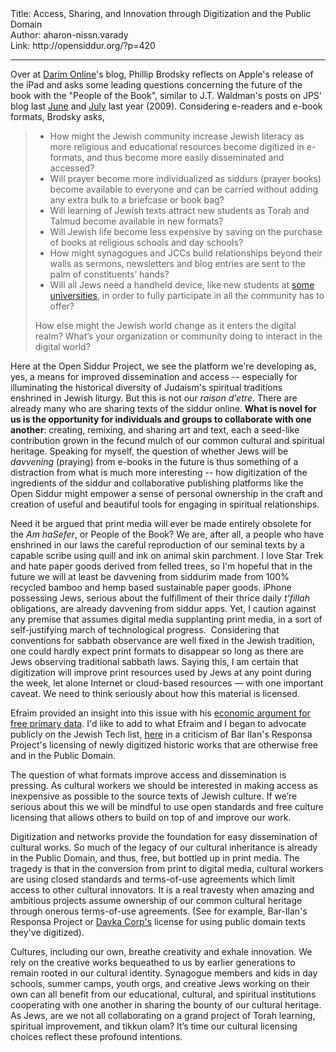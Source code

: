 <html>
<head></head>
<body>
Title: Access, Sharing, and Innovation through Digitization and the Public Domain<br />
Author: aharon-nissn.varady<br />
Link: http://opensiddur.org/?p=420
<p />
<hr />

Over at <a href="http://darimonline.org/2010/02/10-for-2010-3-people-of-the-e-book">Darim Online</a>'s blog, Phillip Brodsky reflects on Apple's release of the iPad and asks some leading questions concerning the future of the book with the "People of the Book", similar to J.T. Waldman's posts on JPS' blog last <a href="http://jpsblog.org/2009/06/the-book-vs-e-book-smackdown-are-you-ready-to-rumble/">June</a> and <a href="http://jpsblog.org/2009/07/traditional-book-vs-ebook-smackdown-round-two-ding">July</a> last year (2009). Considering e-readers and e-book formats, Brodsky asks,

<blockquote>
<ul>
    <li>How might the Jewish community increase Jewish literacy as more  religious and educational resources become digitized in e-formats, and  thus become more easily disseminated and accessed?</li>
    <li>Will prayer become more individualized as siddurs (prayer books)  become available to everyone and can be carried without adding any extra  bulk to a briefcase or book bag?</li>
    <li>Will learning of Jewish texts attract new students as Torah and  Talmud become available in new formats?</li>
    <li>Will Jewish life become less expensive by saving on the purchase of  books at religious schools and day schools?</li>
    <li>How might synagogues and JCCs build relationships beyond their walls  as sermons, newsletters and blog entries are sent to the palm of  constituents’ hands?</li>
    <li>Will all Jews need a handheld device, like new students at <a href="http://www.nytimes.com/2008/08/21/technology/21iphone.html">some universities</a>, in order to fully participate in  all the community has to offer?</li>
</ul>
How else might the Jewish world change as  it enters the digital realm? What’s your organization or community doing  to interact in the digital world?</blockquote>

Here at the Open Siddur Project, we see the platform we're developing as, yes, a means for improved dissemination and access -- especially for illuminating the historical diversity of Judaism's spiritual traditions enshrined in Jewish liturgy. But this is not our <em>raison d'etre</em>. There are already many who are sharing texts of the siddur online. <strong>What is novel for us is the opportunity for individuals and groups to collaborate with one another</strong>: creating, remixing, and sharing art and text, each a seed-like contribution grown in the fecund mulch of our common cultural and spiritual heritage. Speaking for myself, the question of whether Jews will be <em>davvening</em> (praying) from e-books in the future is thus something of a distraction from what is much more interesting -- how digitization of the ingredients of the siddur and collaborative publishing platforms like the Open Siddur might empower a sense of personal ownership in the craft and creation of useful and beautiful tools for engaging in spiritual relationships.

Need it be argued that print media will ever be made entirely obsolete  for the <em>Am haSefer</em>,  or People of the Book? We are, after all, a  people who have enshrined in our laws the careful reproduction of our  seminal texts by a capable scribe using quill and ink on animal skin  parchment. I love Star  Trek and hate paper goods derived from felled trees, so I'm hopeful that in the  future we will at least be davvening from siddurim made from 100%  recycled bamboo and hemp based sustainable paper goods. iPhone possessing Jews, serious about the fulfillment of their thrice daily <em>t'fillah</em> obligations, are already davvening from siddur apps. Yet, I caution against any premise that assumes  digital media supplanting print media, in a sort of self-justifying march of technological progress.   Considering that conventions for sabbath  observance are well fixed in  the Jewish tradition, one could hardly  expect print formats to  disappear so long as there are Jews observing  traditional sabbath laws.  Saying this, I am certain that digitization  will improve print  resources used by Jews at any point during the week,  let alone Internet  or cloud-based resources — with one important caveat.  We need to think  seriously about how this material is licensed.

Efraim provided an insight into this issue with his <a href="./an-economic-argument-for-free-primary-data/" target="_self">economic argument for free primary data</a>. I'd like to add to what Efraim and I began to advocate publicly on the Jewish Tech list, <a href="http://groups.google.com/group/jewish-tech/msg/b97320225bb29bc0">here</a> in a criticism of Bar Ilan's Responsa Project's licensing of newly digitized historic works that are otherwise free and in the Public Domain.

The question of what formats improve access and dissemination is pressing. As cultural workers we should be interested in making access as inexpensive as possible to the source texts of Jewish culture. If we’re serious about this we will be mindful to use open standards and free culture licensing that allows others to build on top of and improve our work.

Digitization and networks provide the foundation for easy dissemination of cultural works. So much of the legacy of our cultural inheritance is already in the Public Domain, and thus, free, but bottled up in print media. The tragedy is that in the conversion from print to digital media, cultural workers are using closed standards and terms-of-use agreements which limit access to other cultural innovators. It is a real travesty when amazing and ambitious projects assume ownership of our common cultural heritage through onerous terms-of-use agreements. (See for example, Bar-Ilan's Responsa Project or <a href="https://opensiddur.org/2009/10/free-as-in-freedom/">Davka Corp's</a> license for using public domain texts they've digitized).

Cultures, including our own, breathe creativity and exhale innovation. We rely on the creative works bequeathed to us by earlier generations to remain rooted in our cultural identity. Synagogue members and kids in day schools, summer camps, youth orgs, and creative Jews working on their own can all benefit from our educational, cultural, and spiritual institutions cooperating with one another in sharing the bounty of our cultural heritage. As Jews, are we not all collaborating on a grand project of Torah learning, spiritual improvement, and tikkun olam? It’s time our cultural licensing choices reflect these profound intentions.
</body>
</html>